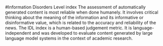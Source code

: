 #Information Disorders Level index
The assessment of automatically generated content is most reliable when done humanely. It involves critical thinking about the meaning of the information and its informative or disinformative value, which is related to the accuracy and reliability of the news. The IDL index is a human-based judgement metric. It is language-independent and was developed to evaluate content generated by large language model systems in the context of academic research. 
